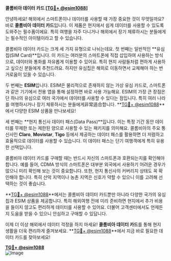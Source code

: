 **콜롬비아 데이터 카드 [[TG💪+ @esim1088](https://t.me/s/esim1088)]**

안녕하세요! 해외에서 스마트폰이나 데이터를 사용할 때 가장 중요한 것이 무엇일까요? 바로 **콜롬비아 데이터 카드**입니다. 이 제품은 현지에서 쉽게 데이터를 사용할 수 있도록 도와주는 필수품이에요. 특히 여행을 자주 다니거나 해외에서 장기 체류하시는 분들에게는 필수적인 아이템이라고 할 수 있습니다.

콜롬비아 데이터 카드는 크게 세 가지 유형으로 나뉘는데요. 첫 번째는 일반적인 **유심칩(SIM Card)**입니다. 이 카드는 여러분의 스마트폰에 직접 삽입하여 사용하는 방식으로, 데이터와 통화를 자유롭게 이용할 수 있어요. 특히 현지 사람들처럼 편하게 사용하고 싶으신 분들에게 추천드려요. 하지만 유심칩은 해외로 이동하면서 교체해야 하는 번거로움이 있을 수 있습니다.

두 번째는 **ESIM**입니다. ESIM은 물리적으로 존재하지 않는 가상 유심 카드로, 스마트폰과 같은 기기에서 전용 앱을 통해 설정하면 바로 사용 가능해요. ESIM의 가장 큰 장점은 단 하나의 유심으로 여러 국가에서 데이터를 사용할 수 있다는 점입니다. 특히 여러 나라를 여행하시거나 장기 체류하시는 분들에게非常适合합니다. **[TG💪+ @esim1088](https://t.me/s/esim1088)**에서 다양한 ESIM 상품을 만나보세요!

세 번째는 **현지 통신사 데이터 패스(Data Pass)**입니다. 이는 특정 기간 동안 데이터를 무제한 또는 제한된 양으로 사용할 수 있는 패키지를 의미해요. 콜롬비아의 주요 통신사인 **Claro**, **Movistar**, **Tigo** 등에서 제공하는 데이터 패스를 활용하면 더 저렴하고 효율적으로 데이터를 사용할 수 있습니다. 이 데이터 패스는 단기 여행객에게 특히 유용한 선택입니다.

콜롬비아 데이터 카드를 구매할 때는 반드시 자신의 스마트폰과 호환되는지를 확인해야 합니다. 예를 들어, CDMA 방식의 스마트폰은 대부분 외국에서 사용하기 어려운 경우가 많으니 미리 확인해 보는 것이 중요합니다. 또한, 현지 통신사의 커버리지 상태도 꼭 확인해야 합니다. 특히 산악 지역이나 농촌 지역은 신호가 약할 수 있으니 이를 고려해 선택하는 것이 좋습니다.

**[TG💪+ @esim1088](https://t.me/s/esim1088)**에서는 콜롬비아 데이터 카드뿐만 아니라 다양한 국가의 유심칩과 ESIM 상품을 제공합니다. 특히 해외여행 전에 미리 준비하면 현지에서 추가 비용을 들이지 않고도 편리하게 데이터를 사용할 수 있어요. 더불어 고객센터에서도 언제든지 도움을 받을 수 있으니 안심하고 구매할 수 있답니다.

이제 더 이상 해외에서 데이터 걱정을 하지 마세요! **콜롬비아 데이터 카드**를 통해 현지 생활을 더욱 편리하게 즐겨보세요. **[TG💪+ @esim1088](https://t.me/s/esim1088)**에서 지금 바로 필요한 데이터 카드를 찾아보세요!

**[TG💪+ @esim1088](https://t.me/s/esim1088)**  
![Image](https://i.postimg.cc/Y0z9fWf4/image.png)